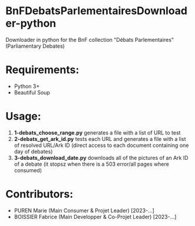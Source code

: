 # BnFDebatsParlementairesDownloader-python
Downloader in python for the BnF collection "Débats Parlementaires" (Parliamentary Debates)

# Requirements:
- Python 3+
- Beautiful Soup

# Usage:
1) __1-debats_choose_range.py__ generates a file with a list of URL to test
2) __2-debats_get_ark_id.py__ tests each URL and generates a file with a list of resolved URL/Ark ID (direct access to each document containing one day of debates)
3) __3-debats_download_date.py__ downloads all of the pictures of an Ark ID of a debate (it stopsz when there is a 503 error/all pages where consumed)

# Contributors:
- PUREN Marie (Main Consumer & Projet Leader) [2023-...]
- BOISSIER Fabrice (Main Developper & Co-Projet Leader) [2023-...]
